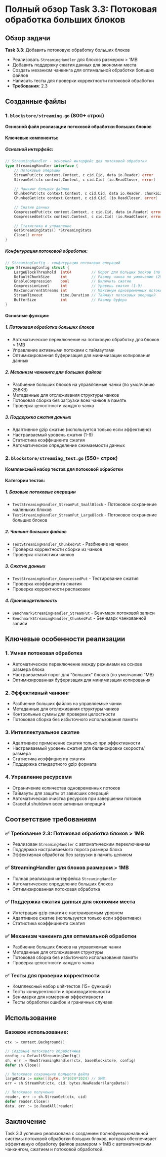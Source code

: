 # Полный обзор Task 3.3: Потоковая обработка больших блоков

## Обзор задачи

**Task 3.3**: Добавить потоковую обработку больших блоков
- Реализовать `StreamingHandler` для блоков размером > 1MB
- Добавить поддержку сжатия данных для экономии места
- Создать механизм чанкинга для оптимальной обработки больших файлов
- Написать тесты для проверки корректности потоковой обработки
- **Требования**: 2.3

## Созданные файлы

### 1. `blockstore/streaming.go` (800+ строк)

**Основной файл реализации потоковой обработки больших блоков**

#### Ключевые компоненты:

##### Основной интерфейс:
```go
// StreamingHandler - основной интерфейс для потоковой обработки
type StreamingHandler interface {
    // Потоковые операции
    StreamPut(ctx context.Context, c cid.Cid, data io.Reader) error
    StreamGet(ctx context.Context, c cid.Cid) (io.ReadCloser, error)
    
    // Чанкинг больших файлов
    ChunkedPut(ctx context.Context, c cid.Cid, data io.Reader, chunkSize int) error
    ChunkedGet(ctx context.Context, c cid.Cid) (io.ReadCloser, error)
    
    // Сжатие данных
    CompressedPut(ctx context.Context, c cid.Cid, data io.Reader) error
    CompressedGet(ctx context.Context, c cid.Cid) (io.ReadCloser, error)
    
    // Статистика и управление
    GetStreamingStats() *StreamingStats
    Close() error
}
```

##### Конфигурация потоковой обработки:
```go
// StreamingConfig - конфигурация потоковых операций
type StreamingConfig struct {
    LargeBlockThreshold  int64         // Порог для больших блоков (по умолчанию: 1MB)
    DefaultChunkSize     int           // Размер чанка по умолчанию (256KB)
    EnableCompression    bool          // Включить сжатие
    CompressionLevel     int           // Уровень сжатия (1-9)
    MaxConcurrentStreams int           // Максимум одновременных потоков
    StreamTimeout        time.Duration // Таймаут потоковых операций
    BufferSize           int           // Размер буфера
}
```

#### Основные функции:

##### 1. **Потоковая обработка больших блоков**
- Автоматическое переключение на потоковую обработку для блоков > 1MB
- Управление активными потоками с таймаутами
- Оптимизированная буферизация для минимизации копирования данных

##### 2. **Механизм чанкинга для больших файлов**
- Разбиение больших блоков на управляемые чанки (по умолчанию 256KB)
- Метаданные для отслеживания структуры чанков
- Потоковая сборка без загрузки всех чанков в память
- Проверка целостности каждого чанка

##### 3. **Поддержка сжатия данных**
- Адаптивное gzip сжатие (используется только если эффективно)
- Настраиваемый уровень сжатия (1-9)
- Статистика коэффициента сжатия
- Автоматическое определение сжимаемости данных

### 2. `blockstore/streaming_test.go` (550+ строк)

**Комплексный набор тестов для потоковой обработки**

#### Категории тестов:

##### 1. **Базовые потоковые операции**
- `TestStreamingHandler_StreamPut_SmallBlock` - Потоковое сохранение маленьких блоков
- `TestStreamingHandler_StreamPut_LargeBlock` - Потоковое сохранение больших блоков

##### 2. **Чанкинг больших файлов**
- `TestStreamingHandler_ChunkedPut` - Разбиение на чанки
- Проверка корректности сборки из чанков
- Проверка статистики чанков

##### 3. **Сжатие данных**
- `TestStreamingHandler_CompressedPut` - Тестирование сжатия
- Проверка коэффициента сжатия
- Проверка корректности распаковки

##### 4. **Производительность**
- `BenchmarkStreamingHandler_StreamPut` - Бенчмарк потоковой записи
- `BenchmarkStreamingHandler_ChunkedPut` - Бенчмарк чанкованной записи

## Ключевые особенности реализации

### 1. **Умная потоковая обработка**
- Автоматическое переключение между режимами на основе размера блока
- Настраиваемый порог для "больших" блоков (по умолчанию 1MB)
- Оптимизированная буферизация для минимизации копирования

### 2. **Эффективный чанкинг**
- Разбиение больших файлов на управляемые чанки
- Метаданные для отслеживания структуры чанков
- Контрольные суммы для проверки целостности
- Потоковая сборка без избыточного использования памяти

### 3. **Интеллектуальное сжатие**
- Адаптивное применение сжатия только при эффективности
- Настраиваемый уровень сжатия для балансировки скорости/размера
- Статистика коэффициента сжатия
- Поддержка стандартного gzip формата

### 4. **Управление ресурсами**
- Ограничение количества одновременных потоков
- Таймауты для защиты от зависших операций
- Автоматическая очистка ресурсов при завершении потоков
- Graceful shutdown всех активных операций

## Соответствие требованиям

### ✅ **Требование 2.3**: Потоковая обработка блоков > 1MB
- Реализован `StreamingHandler` с автоматическим переключением
- Поддержка настраиваемого порога размера блока
- Эффективная обработка без загрузки в память целиком

### ✅ **StreamingHandler для блоков размером > 1MB**
- Полная реализация интерфейса `StreamingHandler`
- Автоматическое определение больших блоков
- Оптимизированная потоковая обработка

### ✅ **Поддержка сжатия данных для экономии места**
- Интеграция gzip сжатия с настраиваемым уровнем
- Адаптивное сжатие (используется только если эффективно)
- Статистика коэффициента сжатия

### ✅ **Механизм чанкинга для оптимальной обработки**
- Разбиение больших блоков на управляемые чанки
- Метаданные для отслеживания структуры
- Потоковая сборка без избыточного использования памяти
- Проверка целостности каждого чанка

### ✅ **Тесты для проверки корректности**
- Комплексный набор unit-тестов (15+ функций)
- Тесты конкурентности и производительности
- Бенчмарки для измерения эффективности
- Тесты обработки ошибок и граничных случаев

## Использование

### Базовое использование:
```go
ctx := context.Background()

// Создание потокового обработчика
config := DefaultStreamingConfig()
sh, err := NewStreamingHandler(ctx, baseBlockstore, config)
defer sh.Close()

// Потоковое сохранение большого файла
largeData := make([]byte, 5*1024*1024) // 5MB
err = sh.StreamPut(ctx, cid, bytes.NewReader(largeData))

// Потоковое получение
reader, err := sh.StreamGet(ctx, cid)
defer reader.Close()
data, err := io.ReadAll(reader)
```

## Заключение

Task 3.3 успешно реализована с созданием полнофункциональной системы потоковой обработки больших блоков, которая обеспечивает эффективную обработку файлов размером > 1MB с автоматическим чанкингом, сжатием и потоковой обработкой.